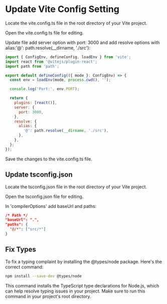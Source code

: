 # Update Vite Config Setting

Locate the vite.config.ts file in the root directory of your Vite project.

Open the vite.config.ts file for editing.

Update file add server option with port: 3000 and add resolve options with alias:'@': path.resolve(\_\_dirname, './src'):

```javascript
import { ConfigEnv, defineConfig, loadEnv } from 'vite';
import react from '@vitejs/plugin-react';
import path from 'path';

export default defineConfig(({ mode }: ConfigEnv) => {
  const env = loadEnv(mode, process.cwd(), '');

  console.log('Port:', env.PORT);

  return {
    plugins: [react()],
    server: {
      port: 3000,
    },
    resolve: {
      alias: {
        '@': path.resolve(__dirname, './src'),
      },
    },
  };
});
```

Save the changes to the vite.config.ts file.

## Update tsconfig.json

Locate the tsconfig.json file in the root directory of your Vite project.

Open the tsconfig.json file for editing.

In 'compilerOptions' add baseUrl and paths:

```json
/* Path */
"baseUrl": ".",
"paths": {
  "@/*": ["src/*"]
}
```

## Fix Types

To fix a typing complaint by installing the @types/node package. Here's the correct command:

```bash
npm install --save-dev @types/node
```

This command installs the TypeScript type declarations for Node.js, which can help resolve typing issues in your project. Make sure to run this command in your project's root directory.

